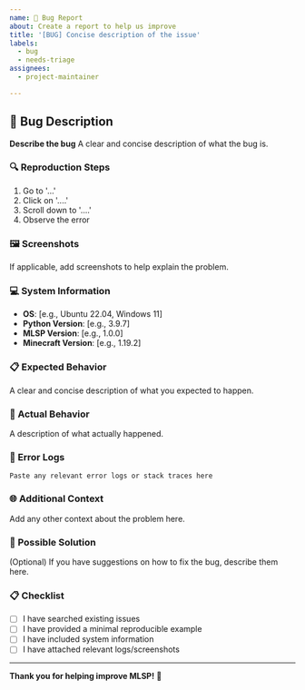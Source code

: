 ```yaml
---
name: 🐛 Bug Report
about: Create a report to help us improve
title: '[BUG] Concise description of the issue'
labels: 
  - bug
  - needs-triage
assignees: 
  - project-maintainer

---
```


## 🐞 Bug Description

**Describe the bug**
A clear and concise description of what the bug is.

### 🔍 Reproduction Steps

1. Go to '...'
2. Click on '....'
3. Scroll down to '....'
4. Observe the error

### 🖼️ Screenshots

If applicable, add screenshots to help explain the problem.

### 💻 System Information

- **OS**: [e.g., Ubuntu 22.04, Windows 11]
- **Python Version**: [e.g., 3.9.7]
- **MLSP Version**: [e.g., 1.0.0]
- **Minecraft Version**: [e.g., 1.19.2]

### 📋 Expected Behavior

A clear and concise description of what you expected to happen.

### 🚨 Actual Behavior

A description of what actually happened.

### 🔬 Error Logs

```
Paste any relevant error logs or stack traces here
```

### 🌐 Additional Context

Add any other context about the problem here.

### 🤔 Possible Solution

(Optional) If you have suggestions on how to fix the bug, describe them here.

### 📋 Checklist

- [ ] I have searched existing issues
- [ ] I have provided a minimal reproducible example
- [ ] I have included system information
- [ ] I have attached relevant logs/screenshots

---

**Thank you for helping improve MLSP!** 🚀
